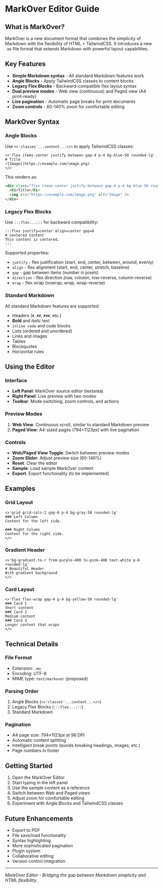 # MarkOver Editor Guide

## What is MarkOver?

MarkOver is a new document format that combines the simplicity of Markdown with the flexibility of HTML + TailwindCSS. It introduces a new `.mo` file format that extends Markdown with powerful layout capabilities.

## Key Features

- **Simple Markdown syntax** - All standard Markdown features work
- **Angle Blocks** - Apply TailwindCSS classes to content blocks
- **Legacy Flex Blocks** - Backward-compatible flex layout syntax
- **Dual preview modes** - Web view (continuous) and Paged view (A4 print-ready)
- **Live pagination** - Automatic page breaks for print documents
- **Zoom controls** - 60-140% zoom for comfortable editing

## MarkOver Syntax

### Angle Blocks

Use `<>'classes'...content...</>` to apply TailwindCSS classes:

```
<>'flex items-center justify-between gap-4 p-4 bg-blue-50 rounded-lg'
# Title
![Image](https://example.com/image.png)
</>
```

This renders as:

```html
<div class="flex items-center justify-between gap-4 p-4 bg-blue-50 rounded-lg">
  <h1>Title</h1>
  <img src="https://example.com/image.png" alt="Image" />
</div>
```

### Legacy Flex Blocks

Use `:::flex...:::` for backward compatibility:

```
:::flex justify=center align=center gap=8
# Centered Content
This content is centered.
:::
```

Supported properties:

- `justify` - flex justification (start, end, center, between, around, evenly)
- `align` - flex alignment (start, end, center, stretch, baseline)
- `gap` - gap between items (number in pixels)
- `direction` - flex direction (row, column, row-reverse, column-reverse)
- `wrap` - flex wrap (nowrap, wrap, wrap-reverse)

### Standard Markdown

All standard Markdown features are supported:

- Headers (`#`, `##`, `###`, etc.)
- **Bold** and _italic_ text
- `inline code` and code blocks
- Lists (ordered and unordered)
- Links and images
- Tables
- Blockquotes
- Horizontal rules

## Using the Editor

### Interface

- **Left Panel**: MarkOver source editor (textarea)
- **Right Panel**: Live preview with two modes
- **Toolbar**: Mode switching, zoom controls, and actions

### Preview Modes

1. **Web View**: Continuous scroll, similar to standard Markdown preview
2. **Paged View**: A4-sized pages (794×1123px) with live pagination

### Controls

- **Web/Paged View Toggle**: Switch between preview modes
- **Zoom Slider**: Adjust preview size (60-140%)
- **Reset**: Clear the editor
- **Sample**: Load sample MarkOver content
- **Export**: Export functionality (to be implemented)

## Examples

### Grid Layout

```
<>'grid grid-cols-2 gap-6 p-4 bg-gray-50 rounded-lg'
### Left Column
Content for the left side.

### Right Column
Content for the right side.
</>
```

### Gradient Header

```
<>'bg-gradient-to-r from-purple-400 to-pink-400 text-white p-6 rounded-lg'
# Beautiful Header
With gradient background
</>
```

### Card Layout

```
<>'flex flex-wrap gap-4 p-4 bg-yellow-50 rounded-lg'
### Card 1
Short content
### Card 2
Medium content
### Card 3
Longer content that wraps
</>
```

## Technical Details

### File Format

- Extension: `.mo`
- Encoding: UTF-8
- MIME type: `text/markover` (proposed)

### Parsing Order

1. Angle Blocks (`<>'classes'...content...</>`)
2. Legacy Flex Blocks (`:::flex...:::`)
3. Standard Markdown

### Pagination

- A4 page size: 794×1123px at 96 DPI
- Automatic content splitting
- Intelligent break points (avoids breaking headings, images, etc.)
- Page numbers in footer

## Getting Started

1. Open the MarkOver Editor
2. Start typing in the left panel
3. Use the sample content as a reference
4. Switch between Web and Paged views
5. Adjust zoom for comfortable editing
6. Experiment with Angle Blocks and TailwindCSS classes

## Future Enhancements

- Export to PDF
- File save/load functionality
- Syntax highlighting
- More sophisticated pagination
- Plugin system
- Collaborative editing
- Version control integration

---

_MarkOver Editor - Bridging the gap between Markdown simplicity and HTML flexibility._
